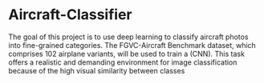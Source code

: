# Aircraft-Classifier
The goal of this project is to use deep learning to classify aircraft photos into fine-grained categories. The FGVC-Aircraft Benchmark dataset, which comprises 102 airplane variants, will be used to train a  (CNN). This task offers a realistic and demanding environment for image classification because of the high visual similarity between classes
